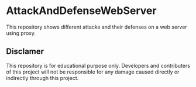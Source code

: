 # AttackAndDefenseWebServer
This repository shows different attacks and their defenses on a web server using proxy.

## Disclamer 
This repository is for educational purpose only. Developers and contributers of this project will not be responsible for any damage caused directly or indirectly through this project.
